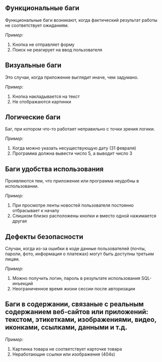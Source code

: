 ## Функциональные баги
Функциональные баги возникают, когда фактический результат работы не соответствует ожиданиям.

_Пример:_ 
1. Кнопка не отправляет форму
2. Поиск не реагирует на ввод пользователя
## Визуальные баги
Это случаи, когда приложение выглядит иначе, чем задумано.

_Пример:_
1. Кнопка накладывается на текст
2. Не отображаются картинки
## Логические баги
Баг, при котором что-то работает неправильно с точки зрения логики.

_Пример:_ 
1. Когда можно указать несуществующую дату (31 февраля)
2. Программа должна вывести число 5, а выводит число 3

## Баги удобства использования
Проявляются тем, что приложение или программа неудобны в использовании.
 
_Пример:_ 
1. При просмотре ленты новостей пользователя постоянно отбрасывает к началу
2. Слишком близко расположены кнопки и вместо одной нажимается другая

## Дефекты безопасности
Случаи, когда из-за ошибки в коде данные пользователей (почты, пароли, фото, информация о платежах) могут быть доступны третьим лицам.

_Пример:_ 
1. Можно получить логин, пароль в результате использования SQL-инъекций
2. Неограниченное время жизни сессии после авторизации

## Баги в содержании, связаные с реальным содержанием веб-сайтов или приложений: текстом, этикетками, изображениями, видео, иконками, ссылками, данными и т.д.

_Пример:_ 
1. Картинка товара не соответствует карточке товара
2. Неработающие ссылки или изображения (404s)



